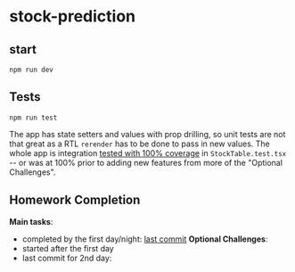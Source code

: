 # stock-prediction
 
## start

`npm run dev`

## Tests

`npm run test`

The app has state setters and values with prop drilling, so unit tests are not that great as a RTL `rerender` has to be done to pass in new values. The whole app is integration [tested with 100% coverage](https://github.com/krisbelangernelson/stock-prediction/commit/7d1a82555505e00b1fe43be514ce90d1fd80c751) in `StockTable.test.tsx` -- or was at 100% prior to adding new features from more of the "Optional Challenges".

## Homework Completion

**Main tasks**: 
- completed by the first day/night: [last commit](https://github.com/krisbelangernelson/stock-prediction/commit/5752815c1365004107b9cab668be46384178ac6f)
**Optional Challenges**: 
- started after the first day
- last commit for 2nd day: 
